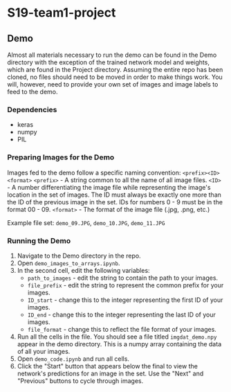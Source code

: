 # S19-team1-project

## Demo
Almost all materials necessary to run the demo can be found in the Demo directory with the exception of the trained network model and weights, which are found in the Project directory.  Assuming the entire repo has been cloned, no files should need to be moved in order to make things work.  You will, however, need to provide your own set of images and image labels to feed to the demo.

### Dependencies
* keras
* numpy
* PIL

### Preparing Images for the Demo
Images fed to the demo follow a specific naming convention: `<prefix><ID><format>`
`<prefix>` - A string common to all the name of all image files.
`<ID>` - A number differentiating the image file while representing the image's location in the set of images.  The ID must always be exactly one more than the ID of the previous image in the set.  IDs for numbers 0 - 9 must be in the format 00 - 09.
`<format>` - The format of the image file (.jpg, .png, etc.)

Example file set: `demo_09.JPG`, `demo_10.JPG`, `demo_11.JPG`

### Running the Demo
1. Navigate to the Demo directory in the repo.
2. Open `demo_images_to_arrays.ipynb`.
3. In the second cell, edit the following variables:
    * `path_to_images` - edit the string to contain the path to your images.
    * `file_prefix` - edit the string to represent the common prefix for your images.
    * `ID_start` - change this to the integer representing the first ID of your images.
    * `ID_end` - change this to the integer representing the last ID of your images.
    * `file_format` - change this to reflect the file format of your images.
4. Run all the cells in the file.  You should see a file titled `imgdat_demo.npy` appear in the demo directory.  This is a numpy array containing the data of all your images.
5. Open `demo_code.ipynb` and run all cells.
6. Click the "Start" button that appears below the final to view the network's predictions for an image in the set.  Use the "Next" and "Previous" buttons to cycle through images.